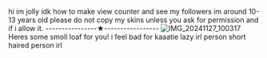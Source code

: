 hi im jolly
idk how to make view counter and see my followers 
im around 10-13 years old
please do not copy my skins unless you ask for permission and if i allow it.
----------------★-----------------
![IMG_20241127_100317](https://github.com/user-attachments/assets/d992d7b4-1106-4d8e-a5e5-6094909c7ed1)
Heres some smoll loaf for you! 
i feel bad for kaaatie 
lazy irl person
short haired person irl
